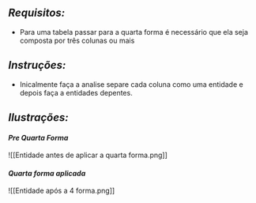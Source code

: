 ## ***Requisitos:***
- Para uma tabela passar para  a quarta forma é necessário que ela seja composta por três colunas ou mais

## ***Instruções:***
 - Inicalmente faça a analise separe  cada  coluna como uma entidade e depois faça a entidades depentes.


## ***Ilustrações:***

#### *Pre Quarta Forma*
![[Entidade antes de aplicar a quarta forma.png]]

#### *Quarta forma aplicada*
![[Entidade após a 4 forma.png]]